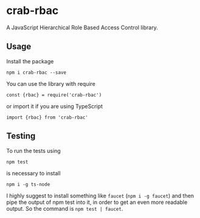 # crab-rbac
A JavaScript Hierarchical Role Based Access Control library.

## Usage
Install the package

`npm i crab-rbac --save`

You can use the library with require

`const {rbac} = require('crab-rbac')`

or import it if you are using TypeScript

`import {rbac} from 'crab-rbac'`

## Testing
To run the tests using

`npm test`

is necessary to install

`npm i -g ts-node`

I highly suggest to install something like `faucet` (`npm i -g faucet`) and then pipe the output of npm test into it, in order to get an even more readable output. So the command is `npm test | faucet`.
